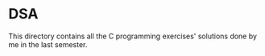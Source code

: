 # DSA
This directory contains all the C programming exercises' solutions done by me in the last semester. 
